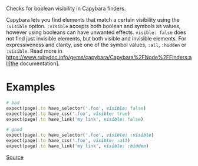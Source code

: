 
Checks for boolean visibility in Capybara finders.

Capybara lets you find elements that match a certain visibility using
the `:visible` option. `:visible` accepts both boolean and symbols as
values, however using booleans can have unwanted effects. `visible:
false` does not find just invisible elements, but both visible and
invisible elements. For expressiveness and clarity, use one of the
symbol values, `:all`, `:hidden` or `:visible`.
Read more in
https://www.rubydoc.info/gems/capybara/Capybara%2FNode%2FFinders:all[the documentation].

# Examples

```ruby
# bad
expect(page).to have_selector('.foo', visible: false)
expect(page).to have_css('.foo', visible: true)
expect(page).to have_link('my link', visible: false)

# good
expect(page).to have_selector('.foo', visible: :visible)
expect(page).to have_css('.foo', visible: :all)
expect(page).to have_link('my link', visible: :hidden)
```

[Source](http://www.rubydoc.info/gems/rubocop/RuboCop/Cop/RSpec/Capybara/VisibilityMatcher)